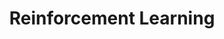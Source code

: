 ---
layout: tag-list
type: tag
title: Reinforcement Learning
slug: rl
category: study
sidebar: false
description: >
   Reinforcement Learning
---
